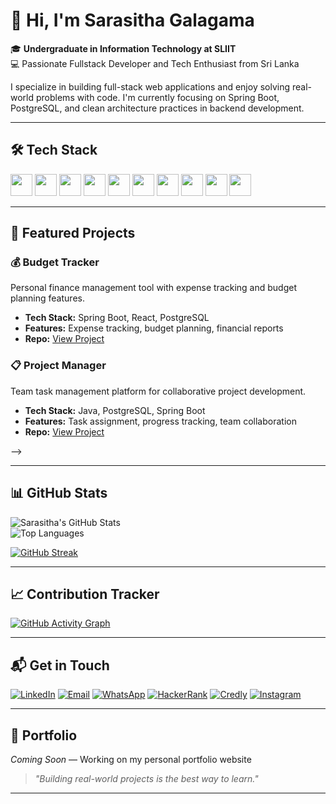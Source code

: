 # 👋 Hi, I'm Sarasitha Galagama

🎓 **Undergraduate in Information Technology at SLIIT**  
💻 Passionate Fullstack Developer and Tech Enthusiast from Sri Lanka

I specialize in building full-stack web applications and enjoy solving real-world problems with code. I'm currently focusing on Spring Boot, PostgreSQL, and clean architecture practices in backend development.

---

## 🛠️ Tech Stack

<p>
  <img src="https://cdn.jsdelivr.net/gh/devicons/devicon/icons/java/java-original.svg" width="35" />
  <img src="https://cdn.jsdelivr.net/gh/devicons/devicon/icons/spring/spring-original.svg" width="35" />
  <img src="https://cdn.jsdelivr.net/gh/devicons/devicon/icons/react/react-original.svg" width="35" />
  <img src="https://cdn.jsdelivr.net/gh/devicons/devicon/icons/javascript/javascript-original.svg" width="35" />
  <img src="https://cdn.jsdelivr.net/gh/devicons/devicon/icons/html5/html5-original.svg" width="35" />
  <img src="https://cdn.jsdelivr.net/gh/devicons/devicon/icons/css3/css3-original.svg" width="35" />
  <img src="https://cdn.jsdelivr.net/gh/devicons/devicon/icons/bootstrap/bootstrap-original.svg" width="35" />
  <img src="https://cdn.jsdelivr.net/gh/devicons/devicon/icons/postgresql/postgresql-original.svg" width="35" />
  <img src="https://cdn.jsdelivr.net/gh/devicons/devicon/icons/git/git-original.svg" width="35" />
  <img src="https://cdn.jsdelivr.net/gh/devicons/devicon/icons/github/github-original.svg" width="35" />
</p>

---

## 🚀 Featured Projects

### 💰 Budget Tracker
Personal finance management tool with expense tracking and budget planning features.
- **Tech Stack:** Spring Boot, React, PostgreSQL
- **Features:** Expense tracking, budget planning, financial reports
- **Repo:** [View Project](https://github.com/sarasithagalagama/personal-budget-tracker)

### 📋 Project Manager
Team task management platform for collaborative project development.
- **Tech Stack:** Java, PostgreSQL, Spring Boot
- **Features:** Task assignment, progress tracking, team collaboration
- **Repo:** [View Project](https://github.com/sarasithagalagama/project-manager)

<!-- 
  To auto-update this section in future, you can use:
  https://github.com/marketplace/actions/github-profile-readme-generator
  and replace this block with:
  <!--START_SECTION:projects-->
  <!--END_SECTION:projects-->
-->

---

## 📊 GitHub Stats

![Sarasitha's GitHub Stats](https://github-readme-stats.vercel.app/api?username=sarasithagalagama&show_icons=true&theme=default&count_private=true)  
![Top Languages](https://github-readme-stats.vercel.app/api/top-langs/?username=sarasithagalagama&layout=compact&theme=default)

[![GitHub Streak](https://github-readme-streak-stats.herokuapp.com?user=sarasithagalagama&theme=default)](https://git.io/streak-stats)

---

## 📈 Contribution Tracker

[![GitHub Activity Graph](https://github-readme-activity-graph.vercel.app/graph?username=sarasithagalagama&theme=light)](https://github.com/ashutosh00710/github-readme-activity-graph)

---

## 📬 Get in Touch

[![LinkedIn](https://img.shields.io/badge/LinkedIn-0A66C2?style=flat&logo=linkedin&logoColor=white)](https://linkedin.com/in/sarasitha-galagama)
[![Email](https://img.shields.io/badge/Email-D14836?style=flat&logo=gmail&logoColor=white)](mailto:sarasithagalagama@gmail.com)
[![WhatsApp](https://img.shields.io/badge/WhatsApp-25D366?style=flat&logo=whatsapp&logoColor=white)](https://wa.me/94712175244)
[![HackerRank](https://img.shields.io/badge/HackerRank-2EC866?style=flat&logo=hackerrank&logoColor=white)](https://www.hackerrank.com/profile/sarasithagalaga1)
[![Credly](https://img.shields.io/badge/Credly-1A1A1A?style=flat&logo=credly&logoColor=orange)](https://www.credly.com/users/sarasitha-galagama)
[![Instagram](https://img.shields.io/badge/Instagram-E4405F?style=flat&logo=instagram&logoColor=white)](https://www.instagram.com/sarasitha_galagama/)

---

## 📌 Portfolio

*Coming Soon* — Working on my personal portfolio website

> _"Building real-world projects is the best way to learn."_

---
